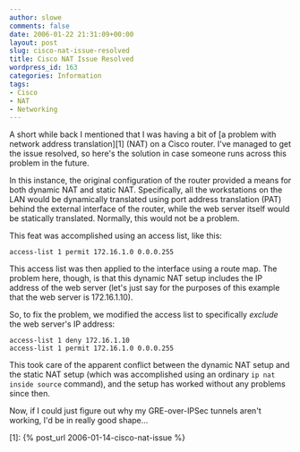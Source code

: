 ```yaml
---
author: slowe
comments: false
date: 2006-01-22 21:31:09+00:00
layout: post
slug: cisco-nat-issue-resolved
title: Cisco NAT Issue Resolved
wordpress_id: 163
categories: Information
tags:
- Cisco
- NAT
- Networking
---
```


A short while back I mentioned that I was having a bit of [a problem with network address translation][1] (NAT) on a Cisco router. I've managed to get the issue resolved, so here's the solution in case someone runs across this problem in the future.

In this instance, the original configuration of the router provided a means for both dynamic NAT and static NAT. Specifically, all the workstations on the LAN would be dynamically translated using port address translation (PAT) behind the external interface of the router, while the web server itself would be statically translated. Normally, this would not be a problem.

This feat was accomplished using an access list, like this:

    access-list 1 permit 172.16.1.0 0.0.0.255

This access list was then applied to the interface using a route map. The problem here, though, is that this dynamic NAT setup includes the IP address of the web server (let's just say for the purposes of this example that the web server is 172.16.1.10).

So, to fix the problem, we modified the access list to specifically _exclude_ the web server's IP address:

    access-list 1 deny 172.16.1.10
    access-list 1 permit 172.16.1.0 0.0.0.255

This took care of the apparent conflict between the dynamic NAT setup and the static NAT setup (which was accomplished using an ordinary `ip nat inside source` command), and the setup has worked without any problems since then.

Now, if I could just figure out why my GRE-over-IPSec tunnels aren't working, I'd be in really good shape...


[1]: {% post_url 2006-01-14-cisco-nat-issue %}